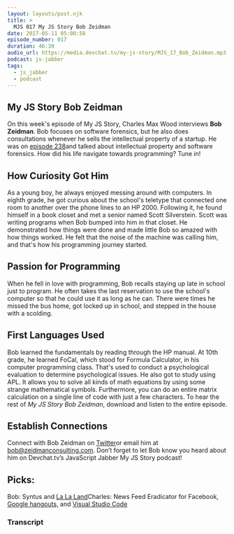```yaml
---
layout: layouts/post.njk
title: >
  MJS 017 My JS Story Bob Zeidman
date: 2017-05-11 05:00:58
episode_number: 017
duration: 46:30
audio_url: https://media.devchat.tv/my-js-story/MJS_17_Bob_Zeidman.mp3
podcast: js-jabber
tags:
  - js_jabber
  - podcast
---
```


## My JS Story&nbsp;Bob Zeidman

On this week's episode of My JS Story, Charles Max Wood interviews **Bob Zeidman**. Bob focuses on software forensics, but he also does consultations whenever he sells the intellectual property of a startup. He was on [episode 238](https://devchat.tv/js-jabber/238-jsj-intellectual-property-and-software-forensics-with-bob-zeidman)and talked about intellectual property and software forensics. How did his life navigate towards programming? Tune in!

## How Curiosity Got Him

As a young boy, he always enjoyed messing around with computers. In eighth&nbsp;grade, he got curious&nbsp;about the school's teletype that connected one room to another over the phone lines to an HP 2000. Following it, he found himself in a book closet and met a senior named Scott Silverstein. Scott was writing programs when Bob bumped into him in that closet. He demonstrated how things were done and made little Bob so amazed with how things worked. He felt that the noise of the machine was calling him, and that's how his programming journey started.

## Passion for Programming

When he fell in love with programming, Bob recalls staying up late in school just to program. He often takes the last reservation to use the school's computer so that he could use it as long as he can. There were times he missed the bus home, got locked up in school, and stepped in the house with a scolding.

## First Languages Used

Bob learned the fundamentals by reading through the HP manual. At 10th grade, he learned FoCal, which stood for Formula Calculator, in his computer programming class. That's used to conduct a psychological evaluation to determine psychological&nbsp;issues. He also got to study using APL. It allows you to solve all kinds of math equations by using some strange mathematical symbols. Furthermore, you can do an entire matrix calculation on a single line of code with just a few characters. To hear the rest of _My JS Story Bob Zeidman_, download and listen&nbsp;to the entire episode.

## Establish Connections

Connect with Bob Zeidman on [Twitter](https://twitter.com/bob_zeidman?lang=en)or email him at bob@zeidmanconsulting.com. Don’t forget to let Bob know you heard about him on Devchat.tv’s JavaScript Jabber My JS Story podcast!

## Picks:

Bob: Syntus and [La La Land](https://www.imdb.com/title/tt3783958/)Charles: News Feed Eradicator for Facebook, [Google hangouts,](https://hangouts.google.com/) and [Visual Studio Code](https://code.visualstudio.com/)

### Transcript
